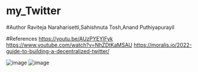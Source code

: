 # my_Twitter

#Author
Raviteja Naraharisetti,Sahishnuta Tosh,Anand Puthiyapurayil

#References
https://youtu.be/AUzPYEYlFyk
https://www.youtube.com/watch?v=NhZDtKaMSAU
https://moralis.io/2022-guide-to-building-a-decentralized-twitter/

             

![image](https://user-images.githubusercontent.com/61945844/177038415-ebb8d648-1345-4122-95b8-e11682cdfb3b.png)
![image](https://user-images.githubusercontent.com/61945844/177038749-a916864f-e2e9-4f73-b35c-a1b85002d9d7.png)

